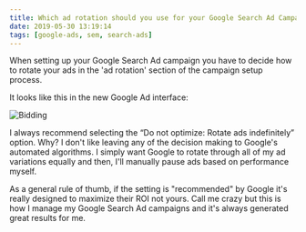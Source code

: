 ```yaml
---
title: Which ad rotation should you use for your Google Search Ad Campaign?
date: 2019-05-30 13:19:14
tags: [google-ads, sem, search-ads]
---
```


When setting up your Google Search Ad campaign you have to decide how to rotate your ads in the 'ad rotation' section of the campaign setup process. 

It looks like this in the new Google Ad interface:

![Bidding](/content/adsrotation.jpeg)

I always recommend selecting the “Do not optimize: Rotate ads indefinitely” option. Why? I don't like leaving any of the decision making to Google's automated algorithms. I simply want Google to rotate through all of my ad variations equally and then, I'll manually pause ads based on performance myself. 

As a general rule of thumb, if the setting is "recommended" by Google it's really designed to maximize their ROI not yours. Call me crazy but this is how I manage my Google Search Ad campaigns and it's always generated great results for me.
